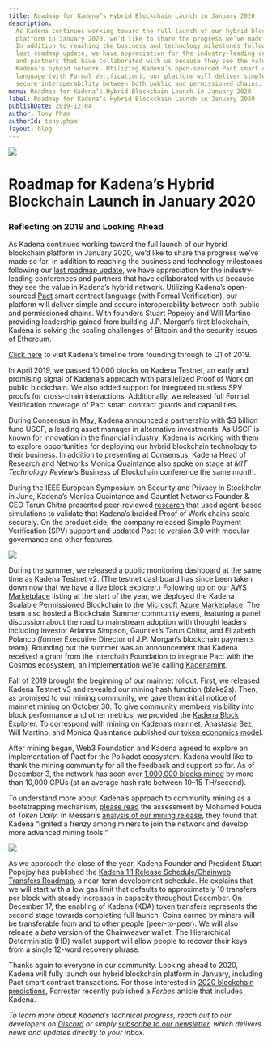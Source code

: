 ```yaml
---
title: Roadmap for Kadena’s Hybrid Blockchain Launch in January 2020
description:
  As Kadena continues working toward the full launch of our hybrid blockchain
  platform in January 2020, we’d like to share the progress we’ve made so far.
  In addition to reaching the business and technology milestones following our
  last roadmap update, we have appreciation for the industry-leading conferences
  and partners that have collaborated with us because they see the value in
  Kadena’s hybrid network. Utilizing Kadena’s open-sourced Pact smart contract
  language (with Formal Verification), our platform will deliver simple and
  secure interoperability between both public and permissioned chains.
menu: Roadmap for Kadena’s Hybrid Blockchain Launch in January 2020
label: Roadmap for Kadena’s Hybrid Blockchain Launch in January 2020
publishDate: 2019-12-04
author: Tony Pham
authorId: tony.pham
layout: blog
---
```


![](/assets/blog/2019/1_5QtIuWilmEdMKrygNeF79Q.webp)

# Roadmap for Kadena’s Hybrid Blockchain Launch in January 2020

### Reflecting on 2019 and Looking Ahead

As Kadena continues working toward the full launch of our hybrid blockchain
platform in January 2020, we’d like to share the progress we’ve made so far. In
addition to reaching the business and technology milestones following our
[last roadmap update](https://medium.com/kadena-io/kadenas-roadmap-to-a-hybrid-blockchain-platform-dc0ff7c178a6),
we have appreciation for the industry-leading conferences and partners that have
collaborated with us because they see the value in Kadena’s hybrid network.
Utilizing Kadena’s open-sourced [Pact](https://pact.kadena.io) smart contract
language (with Formal Verification), our platform will deliver simple and secure
interoperability between both public and permissioned chains. With founders
Stuart Popejoy and Will Martino providing leadership gained from building J.P.
Morgan’s first blockchain, Kadena is solving the scaling challenges of Bitcoin
and the security issues of Ethereum.

[Click here](https://medium.com/kadena-io/kadenas-roadmap-to-a-hybrid-blockchain-platform-dc0ff7c178a6)
to visit Kadena’s timeline from founding through to Q1 of 2019.

In April 2019, we passed 10,000 blocks on Kadena Testnet, an early and promising
signal of Kadena’s approach with parallelized Proof of Work on public
blockchain. We also added support for integrated trustless SPV proofs for
cross-chain interactions. Additionally, we released full Formal Verification
coverage of Pact smart contract guards and capabilities.

During Consensus in May, Kadena announced a partnership with $3 billion fund
USCF, a leading asset manager in alternative investments. As USCF is known for
innovation in the financial industry, Kadena is working with them to explore
opportunities for deploying our hybrid blockchain technology to their business.
In addition to presenting at Consensus, Kadena Head of Research and Networks
Monica Quaintance also spoke on stage at _MIT Technology Review_’s Business of
Blockchain conference the same month.

During the IEEE European Symposium on Security and Privacy in Stockholm in June,
Kadena’s Monica Quaintance and Gauntlet Networks Founder & CEO Tarun Chitra
presented peer-reviewed
[research](https://www.forbes.com/sites/darrynpollock/2019/04/29/high-frequency-trading-researcher-publishes-findings-on-jpmorgan-blockchain-spin-off/#44f7453f2915)
that used agent-based simulations to validate that Kadena’s braided Proof of
Work chains scale securely. On the product side, the company released Simple
Payment Verification (SPV) support and updated Pact to version 3.0 with modular
governance and other features.

![](/assets/blog/2019/1_wfE_quseTu5kg7RQQtSHzQ.webp)

During the summer, we released a public monitoring dashboard at the same time as
Kadena Testnet v2. (The testnet dashboard has since been taken down now that we
have a [live block explorer](https://explorer.chainweb.com/mainnet).) Following
up on our
[AWS Marketplace](https://aws.amazon.com/marketplace/pp/B07MKMKP4F?qid=1574899622437&sr=0-1&ref_=srh_res_product_title)
listing at the start of the year, we deployed the Kadena Scalable Permissioned
Blockchain to the
[Microsoft Azure Marketplace](https://azuremarketplace.microsoft.com/en-us/marketplace/apps/kadenallc.scalablebft).
The team also hosted a Blockchain Summer community event, featuring a panel
discussion about the road to mainstream adoption with thought leaders including
investor Arianna Simpson, Gauntlet’s Tarun Chitra, and Elizabeth Polanco (former
Executive Director of J.P. Morgan’s blockchain payments team). Rounding out the
summer was an announcement that Kadena received a grant from the Interchain
Foundation to integrate Pact with the Cosmos ecosystem, an implementation we’re
calling
[Kadenamint](https://medium.com/kadena-io/introducing-kadenamint-and-chainweb-testnet-v2-cde077c02ebc).

Fall of 2019 brought the beginning of our mainnet rollout. First, we released
Kadena Testnet v3 and revealed our mining hash function (blake2s). Then, as
promised to our mining community, we gave them initial notice of mainnet mining
on October 30. To give community members visibility into block performance and
other metrics, we provided the
[Kadena Block Explorer](https://explorer.chainweb.com/mainnet). To correspond
with mining on Kadena’s mainnet, Anastasia Bez, Will Martino, and Monica
Quaintance published our
[token economics model](https://medium.com/kadena-io/the-kadena-token-economic-model-8090d7545eef).

After mining began, Web3 Foundation and Kadena agreed to explore an
implementation of Pact for the Polkadot ecosystem. Kadena would like to thank
the mining community for all the feedback and support so far. As of December 3,
the network has seen over
[1,000,000 blocks mined](https://explorer.chainweb.com/mainnet) by more than
10,000 GPUs (at an average hash rate between 10–15 TH/second).

To understand more about Kadena’s approach to community mining as a
bootstrapping mechanism,
[please read](https://medium.com/tokendaily/a-look-at-the-kadena-network-launch-c956ea30e07a)
the assessment by Mohamed Fouda of _Token Daily_. In Messari’s
[analysis of our mining release](https://messari.io/article/new-asset-launches-breaking-down-the-launch-strategies-of-kadena-vs-nervos-network),
they found that Kadena “ignited a frenzy among miners to join the network and
develop more advanced mining tools.”

![](/assets/blog/2019/1_Jc_B0lNInkVYLWQGBjEwuQ.webp)

As we approach the close of the year, Kadena Founder and President Stuart
Popejoy has published the
[Kadena 1.1 Release Schedule/Chainweb Transfers Roadmap](https://medium.com/kadena-io/kadena-1-1-release-schedule-chainweb-transfers-roadmap-97f29dd5dd33),
a near-term development schedule. He explains that we will start with a low gas
limit that defaults to approximately 10 transfers per block with steady
increases in capacity throughout December. On December 17, the enabling of
Kadena (KDA) token transfers represents the second stage towards completing full
launch. Coins earned by miners will be transferable from and to other people
(peer-to-peer). We will also release a _beta_ version of the Chainweaver wallet.
The Hierarchical Deterministic (HD) wallet support will allow people to recover
their keys from a single 12-word recovery phrase.

Thanks again to everyone in our community. Looking ahead to 2020, Kadena will
fully launch our hybrid blockchain platform in January, including Pact smart
contract transactions. For those interested in
[2020 blockchain predictions](https://www.forbes.com/sites/forrester/2019/11/22/predictions-2020-distributed-ledger-technology-moves-beyond-proof-of-concept/#42ad29432606),
Forrester recently published a _Forbes_ article that includes Kadena.

_To learn more about Kadena’s technical progress, reach out to our developers on
[Discord](https://discordapp.com/invite/bsUcWmX) or simply
[subscribe to our newsletter](http://eepurl.com/dk-Sbz), which delivers news and
updates directly to your inbox._
